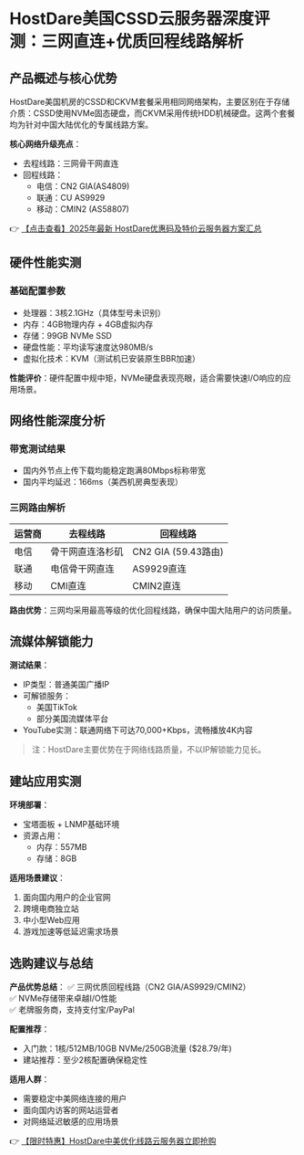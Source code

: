 # HostDare美国CSSD云服务器深度评测：三网直连+优质回程线路解析

## 产品概述与核心优势

HostDare美国机房的CSSD和CKVM套餐采用相同网络架构，主要区别在于存储介质：CSSD使用NVMe固态硬盘，而CKVM采用传统HDD机械硬盘。这两个套餐均为针对中国大陆优化的专属线路方案。

**核心网络升级亮点**：
- 去程线路：三网骨干网直连
- 回程线路：
  - 电信：CN2 GIA(AS4809)
  - 联通：CU AS9929
  - 移动：CMIN2 (AS58807)

👉 [【点击查看】2025年最新 HostDare优惠码及特价云服务器方案汇总](https://bit.ly/hostdare)

## 硬件性能实测

### 基础配置参数
- 处理器：3核2.1GHz（具体型号未识别）
- 内存：4GB物理内存 + 4GB虚拟内存
- 存储：99GB NVMe SSD
- 硬盘性能：平均读写速度达980MB/s
- 虚拟化技术：KVM（测试机已安装原生BBR加速）

**性能评价**：硬件配置中规中矩，NVMe硬盘表现亮眼，适合需要快速I/O响应的应用场景。

## 网络性能深度分析

### 带宽测试结果
- 国内外节点上传下载均能稳定跑满80Mbps标称带宽
- 国内平均延迟：166ms（美西机房典型表现）

### 三网路由解析
| 运营商 | 去程线路       | 回程线路          |
|--------|----------------|-------------------|
| 电信   | 骨干网直连洛杉矶 | CN2 GIA (59.43路由) |
| 联通   | 电信骨干网直连   | AS9929直连        |
| 移动   | CMI直连         | CMIN2直连         |

**路由优势**：三网均采用最高等级的优化回程线路，确保中国大陆用户的访问质量。

## 流媒体解锁能力

**测试结果**：
- IP类型：普通美国广播IP
- 可解锁服务：
  - 美国TikTok
  - 部分美国流媒体平台
- YouTube实测：联通网络下可达70,000+Kbps，流畅播放4K内容

> 注：HostDare主要优势在于网络线路质量，不以IP解锁能力见长。

## 建站应用实测

**环境部署**：
- 宝塔面板 + LNMP基础环境
- 资源占用：
  - 内存：557MB
  - 存储：8GB

**适用场景建议**：
1. 面向国内用户的企业官网
2. 跨境电商独立站
3. 中小型Web应用
4. 游戏加速等低延迟需求场景

## 选购建议与总结

**产品优势总结**：
✅ 三网优质回程线路（CN2 GIA/AS9929/CMIN2）  
✅ NVMe存储带来卓越I/O性能  
✅ 老牌服务商，支持支付宝/PayPal  

**配置推荐**：
- 入门款：1核/512MB/10GB NVMe/250GB流量 ($28.79/年)
- 建站推荐：至少2核配置确保稳定性

**适用人群**：
- 需要稳定中美网络连接的用户
- 面向国内访客的网站运营者
- 对网络延迟敏感的应用场景

👉 [【限时特惠】HostDare中美优化线路云服务器立即抢购](https://bit.ly/hostdare)